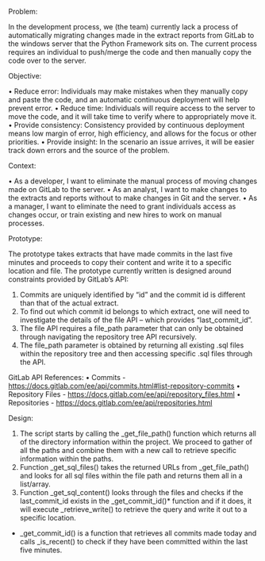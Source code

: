 Problem:

In the development process, we (the team) currently lack a process of automatically migrating changes made in the extract reports from GitLab to the windows server that the Python Framework sits on. The current process requires an individual to push/merge the code and then manually copy the code over to the server.


Objective:

•	Reduce error: Individuals may make mistakes when they manually copy and paste the code, and an automatic continuous deployment will help prevent error.
•	Reduce time: Individuals will require access to the server to move the code, and it will take time to verify where to appropriately move it.
•	Provide consistency: Consistency provided by continuous deployment means low margin of error, high efficiency, and allows for the focus or other priorities.
•	Provide insight: In the scenario an issue arrives, it will be easier track down errors and the source of the problem.


Context:

•	As a developer, I want to eliminate the manual process of moving changes made on GitLab to the server.
•	As an analyst, I want to make changes to the extracts and reports without to make changes in Git and the server.
•	As a manager, I want to eliminate the need to grant individuals access as changes occur, or train existing and new hires to work on manual processes.


Prototype:

The prototype takes extracts that have made commits in the last five minutes and proceeds to copy their content and write it to a specific location and file. The prototype currently written is designed around constraints provided by GitLab’s API:
1.	Commits are uniquely identified by “id” and the commit id is different than that of the actual extract.
2.	To find out which commit id belongs to which extract, one will need to investigate the details of the file API – which provides “last_commit_id”.
3.	The file API requires a file_path parameter that can only be obtained through navigating the repository tree API recursively. 
4.	The file_path parameter is obtained by returning all existing .sql files within the repository tree and then accessing specific .sql files through the API. 

GitLab API References:
• Commits - https://docs.gitlab.com/ee/api/commits.html#list-repository-commits
• Repository Files - https://docs.gitlab.com/ee/api/repository_files.html
• Repositories - https://docs.gitlab.com/ee/api/repositories.html


Design:

1.	The script starts by calling the _get_file_path() function which  returns all of the directory information within the project. We proceed to gather of all the paths and combine them with a new call to retrieve specific information within the paths. 
2.	Function _get_sql_files() takes the returned URLs from _get_file_path() and looks for all sql files within the file path and returns them all in a list/array.
3.	Function _get_sql_content() looks through the files and checks if the last_commit_id exists in the _get_commit_id()* function and if it does, it will execute _retrieve_write() to retrieve the query and write it out to a specific location.

*  _get_commit_id() is a function that retrieves all commits made today and calls _is_recent() to check if they have been committed within the last five minutes.
